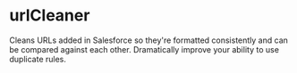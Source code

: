 # urlCleaner
Cleans URLs added in Salesforce so they're formatted consistently and can be compared against each other. Dramatically improve your ability to use duplicate rules.
